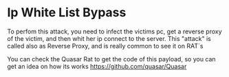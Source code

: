 # Ip White List Bypass
To perfom this attack, you need to infect the victims pc, get a reverse proxy of the victim, and then whit her ip connect to the server.
This "attack" is called also as Reverse Proxy, and is really common to see it on RAT`s

You can check the Quasar Rat to get the code of this payload, so you can get an idea on how its works
https://github.com/quasar/Quasar
